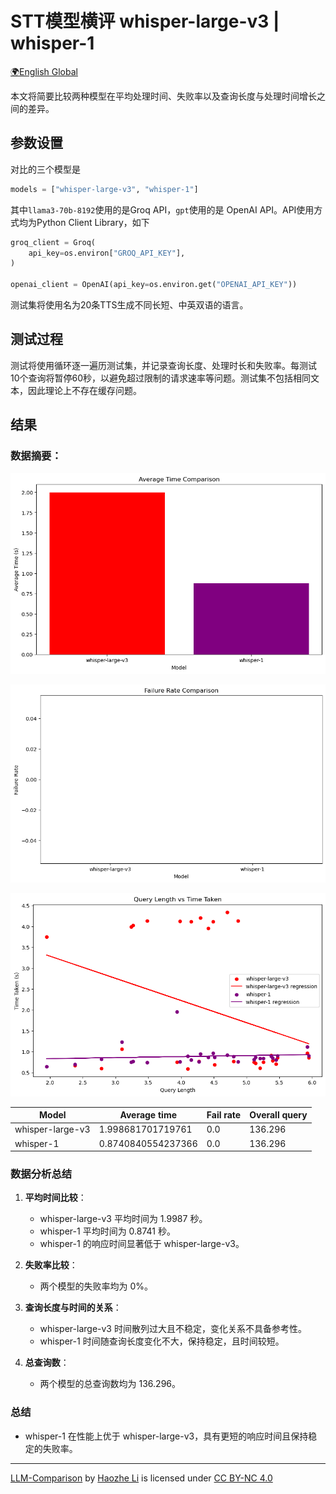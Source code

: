 # STT模型横评 whisper-large-v3 | whisper-1

[🌍English Global](sst-en.md)

本文将简要比较两种模型在平均处理时间、失败率以及查询长度与处理时间增长之间的差异。



## 参数设置

对比的三个模型是

````python
models = ["whisper-large-v3", "whisper-1"]
````

其中`llama3-70b-8192`使用的是Groq API，`gpt`使用的是 OpenAI API。API使用方式均为Python Client Library，如下

````python
groq_client = Groq(
    api_key=os.environ["GROQ_API_KEY"],
)

openai_client = OpenAI(api_key=os.environ.get("OPENAI_API_KEY"))
````



测试集将使用名为20条TTS生成不同长短、中英双语的语言。



## 测试过程

测试将使用循环逐一遍历测试集，并记录查询长度、处理时长和失败率。每测试10个查询将暂停60秒，以避免超过限制的请求速率等问题。测试集不包括相同文本，因此理论上不存在缓存问题。



## 结果

### 数据摘要：

![output4](output4.png)

![output5](output5.png)

![output6](output6.png)

| Model            | Average time       | Fail rate | Overall query |
| ---------------- | ------------------ | --------- | ------------- |
| whisper-large-v3 | 1.998681701719761  | 0.0       | 136.296       |
| whisper-1        | 0.8740840554237366 | 0.0       | 136.296       |

### 数据分析总结

1. **平均时间比较**：
   - whisper-large-v3 平均时间为 1.9987 秒。
   - whisper-1 平均时间为 0.8741 秒。
   - whisper-1 的响应时间显著低于 whisper-large-v3。

2. **失败率比较**：
   - 两个模型的失败率均为 0%。

3. **查询长度与时间的关系**：
   - whisper-large-v3 时间散列过大且不稳定，变化关系不具备参考性。
   - whisper-1 时间随查询长度变化不大，保持稳定，且时间较短。

4. **总查询数**：
   - 两个模型的总查询数均为 136.296。

### 总结
- whisper-1 在性能上优于 whisper-large-v3，具有更短的响应时间且保持稳定的失败率。



---

<p xmlns:cc="http://creativecommons.org/ns#" xmlns:dct="http://purl.org/dc/terms/"><a property="dct:title" rel="cc:attributionURL" href="https://haozhe-li.github.io/LLM-Comparison/">LLM-Comparison</a> by <a rel="cc:attributionURL dct:creator" property="cc:attributionName" href="https://haozhe.li">Haozhe Li</a> is licensed under <a href="https://creativecommons.org/licenses/by-nc/4.0/?ref=chooser-v1" target="_blank" rel="license noopener noreferrer" style="display:inline-block;">CC BY-NC 4.0<img style="height:22px!important;margin-left:3px;vertical-align:text-bottom;" src="https://mirrors.creativecommons.org/presskit/icons/cc.svg?ref=chooser-v1" alt=""><img style="height:22px!important;margin-left:3px;vertical-align:text-bottom;" src="https://mirrors.creativecommons.org/presskit/icons/by.svg?ref=chooser-v1" alt=""><img style="height:22px!important;margin-left:3px;vertical-align:text-bottom;" src="https://mirrors.creativecommons.org/presskit/icons/nc.svg?ref=chooser-v1" alt=""></a></p>